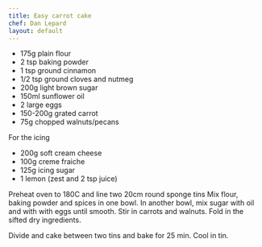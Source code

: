 ```yaml
---
title: Easy carrot cake
chef: Dan Lepard
layout: default
---
```


* 175g plain flour
* 2 tsp baking powder
* 1 tsp ground cinnamon
* 1/2 tsp ground cloves and nutmeg
* 200g light brown sugar
* 150ml sunflower oil
* 2 large eggs
* 150-200g grated carrot
* 75g chopped walnuts/pecans

For the icing

* 200g soft cream cheese
* 100g creme fraiche
* 125g icing sugar
* 1 lemon (zest and 2 tsp juice)

Preheat oven to 180C and line two 20cm round sponge tins
Mix flour, baking powder and spices in one bowl. 
In another bowl, mix sugar with oil and with with eggs until smooth.
Stir in carrots and walnuts. Fold in the sifted dry ingredients.

Divide and cake between two tins and bake for 25 min. 
Cool in tin. 


